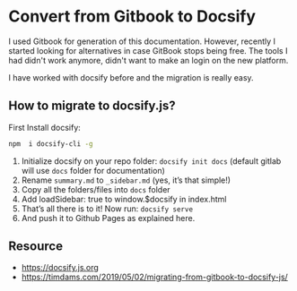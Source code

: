 # Convert from Gitbook to Docsify

I used Gitbook for generation of this documentation. However, recently I started looking for alternatives in case GitBook stops being free.
The tools I had didn't work anymore, didn't want to make an login on the new platform.

I have worked with docsify before and the migration is really easy.

## How to migrate to docsify.js?

First Install docsify:

```bash
npm  i docsify-cli -g
```

1. Initialize docsify on your repo folder: `docsify init docs` (default gitlab will use `docs` folder for documentation)
2. Rename `summary.md` to `_sidebar.md` (yes, it’s that simple!)
3. Copy all the folders/files into `docs` folder
4. Add loadSidebar: true to window.$docsify in index.html
5. That’s all there is to it! Now run: `docsify serve`
6. And push it to Github Pages as explained here.

## Resource

- https://docsify.js.org
- https://timdams.com/2019/05/02/migrating-from-gitbook-to-docsify-js/
